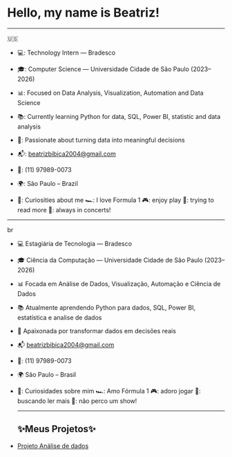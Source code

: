 
# Hello, my name is Beatriz! 

***
🇺🇸

- 💻: Technology Intern — Bradesco  

- 🎓: Computer Science — Universidade Cidade de São Paulo (2023–2026)  

- 📊: Focused on Data Analysis, Visualization, Automation and Data Science

- 📚: Currently learning Python for data, SQL, Power BI, statistic and data analysis  

- 🧠: Passionate about turning data into meaningful decisions  

- 📬: beatrizbibica2004@gmail.com 

- 📱: (11) 97989-0073

- 🌍: São Paulo – Brazil

- 🎀: Curiosities about me 
     🏎️: I love Formula 1  🎮: enjoy play  📖: trying to read more  🎤: always in concerts!


***
br

- 💻 Estagiária de Tecnologia — Bradesco  

- 🎓 Ciência da Computação — Universidade Cidade de São Paulo (2023–2026)  

- 📊 Focada em Análise de Dados, Visualização, Automação e Ciência de Dados 

- 📚 Atualmente aprendendo Python para dados, SQL, Power BI, estatística e analise de dados 

- 🧠 Apaixonada por transformar dados em decisões reais  

- 📬 beatrizbibica2004@gmail.com  

- 📱: (11) 97989-0073

- 🌍 São Paulo – Brasil   

- 🎀: Curiosidades sobre mim
     🏎️: Amo Fórmula 1  🎮: adoro jogar  📖: buscando ler mais  🎤: não perco um show!


  ***
  ## ✨Meus Projetos✨
- [Projeto Análise de dados](https://github.com/Eubeatriz/projeto-analise-dados/tree/main)
